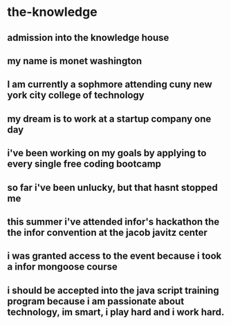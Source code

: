# the-knowledge
## admission into the knowledge house
## my name is monet washington
## I am currently a sophmore attending cuny new york city college of technology
## my dream is to work at a startup company one day
## i've been working on my goals by applying to every single free coding bootcamp
## so far i've been unlucky, but that hasnt stopped me 
## this summer i've attended infor's hackathon the the infor convention at the jacob javitz center
## i was granted access to the event because i took a infor mongoose course
## i should be accepted into the java script training program because i am passionate about technology, im smart, i play hard and i work hard.
